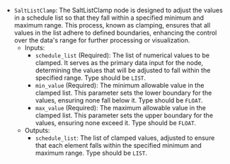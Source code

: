 - `SaltListClamp`: The SaltListClamp node is designed to adjust the values in a schedule list so that they fall within a specified minimum and maximum range. This process, known as clamping, ensures that all values in the list adhere to defined boundaries, enhancing the control over the data's range for further processing or visualization.
    - Inputs:
        - `schedule_list` (Required): The list of numerical values to be clamped. It serves as the primary data input for the node, determining the values that will be adjusted to fall within the specified range. Type should be `LIST`.
        - `min_value` (Required): The minimum allowable value in the clamped list. This parameter sets the lower boundary for the values, ensuring none fall below it. Type should be `FLOAT`.
        - `max_value` (Required): The maximum allowable value in the clamped list. This parameter sets the upper boundary for the values, ensuring none exceed it. Type should be `FLOAT`.
    - Outputs:
        - `schedule_list`: The list of clamped values, adjusted to ensure that each element falls within the specified minimum and maximum range. Type should be `LIST`.

